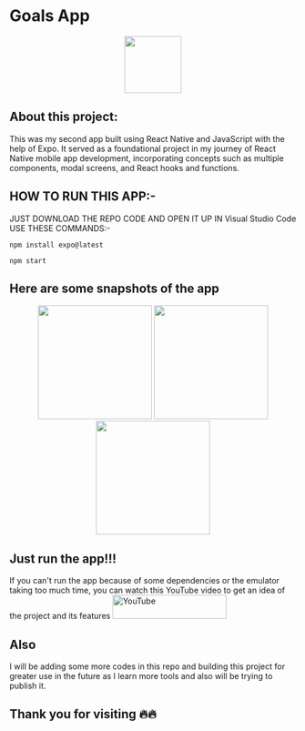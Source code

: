 # Goals App

<p align="center">
<img src="https://github.com/animesh30-dev/Project_1-Goals_List/assets/146109979/1b915047-d46f-4c4e-b31e-ec3c7e2dad13" width="100">
</p>

 
## About this project:
This was my second app built using React Native and JavaScript with the help of Expo. It served as a foundational project in my journey of React Native mobile app development, incorporating concepts such as multiple components, modal screens, and React hooks and functions.
    

    
## HOW TO RUN THIS APP:-
<p align="left">
  JUST DOWNLOAD THE REPO CODE AND OPEN IT UP IN Visual Studio Code
  USE THESE COMMANDS:-
 
```
npm install expo@latest
```
```
npm start
```

<p>
     
## Here are some snapshots of the app
<p align="center"> <img src="https://github.com/animesh30-dev/Project_1-Goals_List/assets/146109979/e29a7d40-c752-439e-bc0e-61e558ffd06b" width="200"> <img src="https://github.com/animesh30-dev/Project_1-Goals_List/assets/146109979/33842987-592c-4901-8d3b-19d75944bd36" width="200">  <img src="https://github.com/animesh30-dev/Project_1-Goals_List/assets/146109979/c9220175-f927-4ccc-9eb2-a76d1d393ab5" width="200"> </p>



## Just run the app!!!
If you can't run the app because of some dependencies or the emulator taking too much time, you can watch this YouTube video to get an idea of the project and its features
<a href="https://youtube.com/shorts/Vtbp56DsrgA?si=zZFTq2cBG8sKYoUo"><img alt="YouTube"  src="https://github.com/animesh30-dev/Project_1-Goals_List/assets/146109979/80b129aa-990d-430d-9d88-56092d0a4ac2" width="200" height="42"/></a>


## Also
I will be adding some more codes in this repo and building this project for greater use in the future as I learn more tools and also will be trying to publish it.


## Thank you for visiting 🔥🔥
